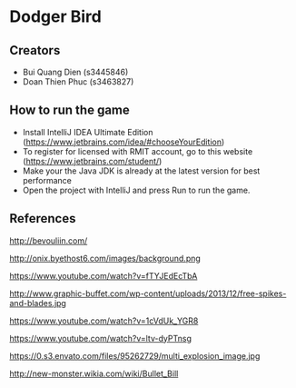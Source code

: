 # Dodger Bird

## Creators
-   Bui Quang Dien (s3445846)
-   Doan Thien Phuc (s3463827)

## How to run the game
-   Install IntelliJ IDEA Ultimate Edition (https://www.jetbrains.com/idea/#chooseYourEdition)
-   To register for licensed with RMIT account, go to this website (https://www.jetbrains.com/student/)
-   Make your the Java JDK is already at the latest version for best performance
-   Open the project with IntelliJ and press Run to run the game.

## References
http://bevouliin.com/

http://onix.byethost6.com/images/background.png

https://www.youtube.com/watch?v=fTYJEdEcTbA

http://www.graphic-buffet.com/wp-content/uploads/2013/12/free-spikes-and-blades.jpg

https://www.youtube.com/watch?v=1cVdUk_YGR8

https://www.youtube.com/watch?v=ltv-dyPTnsg

https://0.s3.envato.com/files/95262729/multi_explosion_image.jpg

http://new-monster.wikia.com/wiki/Bullet_Bill

